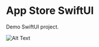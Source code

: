 # App Store SwiftUI
Demo SwiftUI project.

![Alt Text](https://media.giphy.com/media/sdXORf0JibEOwKPr2l/giphy.gif)
